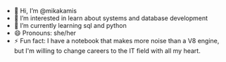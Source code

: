 - 👋 Hi, I’m @mikakamis
- 👀 I’m interested in learn about systems and database development
- 🌱 I’m currently learning sql and python
- 😄 Pronouns: she/her
- ⚡ Fun fact: I have a notebook that makes more noise than a V8 engine, but I'm willing to change careers to the IT field with all my heart.

<!---
mikakamis/mikakamis is a ✨ special ✨ repository because its `README.md` (this file) appears on your GitHub profile.
You can click the Preview link to take a look at your changes.
--->
